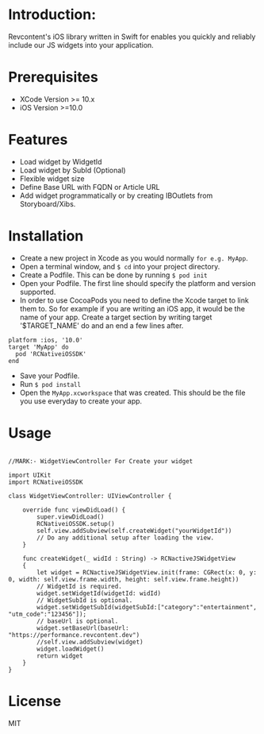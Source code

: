 # Introduction:
Revcontent's iOS library written in Swift for enables you quickly and reliably include our JS widgets into your application.

# Prerequisites
- XCode Version >= 10.x
- iOS Version >=10.0

# Features
- Load widget by WidgetId
- Load widget by SubId (Optional)
- Flexible widget size
- Define Base URL with FQDN or Article URL
- Add widget programmatically or by creating IBOutlets from Storyboard/Xibs.
# Installation
- Create a new project in Xcode as you would normally `for e.g. MyApp`.
- Open a terminal window, and `$ cd` into your project directory.
- Create a Podfile. This can be done by running `$ pod init`
- Open your Podfile. The first line should specify the platform and version supported.
- In order to use CocoaPods you need to define the Xcode target to link them to. So for example if you are writing an iOS app, it would be the name of your app. Create a target section by writing target '$TARGET_NAME' do and an end a few lines after.
```
platform :ios, '10.0'
target 'MyApp' do
  pod 'RCNativeiOSSDK'
end
```
- Save your Podfile.
- Run `$ pod install`
- Open the `MyApp.xcworkspace` that was created. This should be the file you use everyday to create your app.
# Usage
```

//MARK:- WidgetViewController For Create your widget

import UIKit
import RCNativeiOSSDK

class WidgetViewController: UIViewController {
    
    override func viewDidLoad() {
        super.viewDidLoad()
        RCNativeiOSSDK.setup()
        self.view.addSubview(self.createWidget("yourWidgetId"))
        // Do any additional setup after loading the view.
    }
    
    func createWidget(_ widId : String) -> RCNactiveJSWidgetView
    {
        let widget = RCNactiveJSWidgetView.init(frame: CGRect(x: 0, y: 0, width: self.view.frame.width, height: self.view.frame.height))
        // WidgetId is required.
        widget.setWidgetId(widgetId: widId)
        // WidgetSubId is optional.
        widget.setWidgetSubId(widgetSubId:["category":"entertainment", "utm_code":"123456"]);
        // baseUrl is optional.
        widget.setBaseUrl(baseUrl: "https://performance.revcontent.dev")
        //self.view.addSubview(widget)
        widget.loadWidget()
        return widget
    }
}
```
# License
MIT


